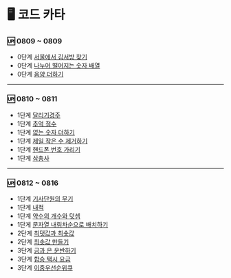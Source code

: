 # 🖥️ 코드 카타

### 🆙 0809 ~ 0809
 - 0단계 [서울에서 김서방 찾기](https://velog.io/@hot5667/%EC%84%9C%EC%9A%B8-%EC%97%90%EC%84%9C-%EA%B9%80%EC%84%9C%EB%B0%A9-%EC%B0%BE%EA%B8%B0)
- 0단계 [나누어 떨어지는 숫자 배열
](https://velog.io/@hot5667/%EB%82%98%EB%88%84%EC%96%B4-%EB%96%A8%EC%96%B4%EC%A7%80%EB%8A%94-%EC%88%AB%EC%9E%90-%EB%B0%B0%EC%97%B4)
- 0단계 [음양 더하기](https://velog.io/@hot5667/%EC%9D%8C%EC%96%91-%EB%8D%94%ED%95%98%EA%B8%B0)

---

### 🆙 0810 ~ 0811
- 1단계
[달리기경주](https://velog.io/@hot5667/%EB%8B%AC%EB%A6%AC%EA%B8%B0-%EA%B2%BD%EC%A3%BC)
- 1단계
[추억 점수](https://velog.io/@hot5667/%EC%B6%94%EC%96%B5-%EC%A0%90%EC%88%98)
- 1단계
[없는 숫자 더하기](https://velog.io/@hot5667/%EC%97%86%EB%8A%94-%EC%88%AB%EC%9E%90-%EB%8D%94%ED%95%98%EA%B8%B0)
- 1단계
[제일 작은 수 제거하기](https://velog.io/@hot5667/%EC%A0%9C%EC%9D%BC-%EC%9E%91%EC%9D%80-%EC%88%98-%EC%A0%9C%EA%B1%B0%ED%95%98%EA%B8%B0)
- 1단계
[핸드폰 번호 가리기](https://velog.io/@hot5667/%ED%95%B8%EB%93%9C%ED%8F%B0-%EB%B2%88%ED%98%B8-%EA%B0%80%EB%A6%AC%EA%B8%B0)
- 1단계
[삼총사](https://velog.io/@hot5667/%EC%82%BC%EC%B4%9D%EC%82%AC)

---
### 🆙 0812 ~ 0816
- 1단계
[기사단원의 무기](https://velog.io/@hot5667/%EA%B8%B0%EC%82%AC%EB%8B%A8%EC%9B%90%EC%9D%98-%EB%AC%B4%EA%B8%B0)
- 1단계
[내적](https://velog.io/@hot5667/%EB%82%B4%EC%A0%81)
- 1단계
[약수의 개수와 덧셈](https://velog.io/@hot5667/%EC%95%BD%EC%88%98%EC%9D%98-%EA%B0%9C%EC%88%98%EC%99%80-%EB%8D%A7%EC%85%88)
- 1단게
[문자열 내림차순으로 배치하기](https://velog.io/@hot5667/%EB%AC%B8%EC%9E%90%EC%97%B4-%EB%82%B4%EB%A6%BC%EC%B0%A8%EC%88%9C%EC%9C%BC%EB%A1%9C-%EB%B0%B0%EC%B9%98%ED%95%98%EA%B8%B0)
- 2단계 [최댓값과 최솟값](https://velog.io/@hot5667/%EC%B5%9C%EB%8C%93%EA%B0%92%EA%B3%BC-%EC%B5%9C%EC%86%9F%EA%B0%92)
- 2단계 [최솟값 만들기](https://velog.io/@hot5667/%EC%B5%9C%EC%86%9F%EA%B0%92-%EB%A7%8C%EB%93%A4%EA%B8%B0)
- 3단계 [금과 은 운반하기](https://velog.io/@hot5667/%EA%B8%88%EA%B3%BC-%EC%9D%80-%EC%9A%B4%EB%B0%98%ED%95%98%EA%B8%B0)
- 3단계 [합승 택시 요금](https://velog.io/@hot5667/%ED%95%A9%EC%8A%B9-%ED%83%9D%EC%8B%9C-%EC%9A%94%EA%B8%88-with-%EB%8B%A4%EC%9D%B5%EC%8A%A4%ED%8A%B8%EB%9D%BC%EC%95%8C%EA%B3%A0%EB%A6%AC%EC%A6%98)
- 3단계 [이중우선순위큐](https://velog.io/@hot5667/%EC%9D%B4%EC%A4%91%EC%9A%B0%EC%84%A0%EC%88%9C%EC%9C%84%ED%81%90)